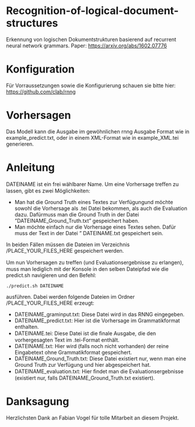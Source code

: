 # Recognition-of-logical-document-structures
Erkennung von logischen Dokumentstrukturen basierend auf recurrent neural network grammars. 
Paper: https://arxiv.org/abs/1602.07776

# Konfiguration
Für Vorraussetzungen sowie die Konfigurierung schauen sie bitte hier: https://github.com/clab/rnng


# Vorhersagen
Das Modell kann die Ausgabe im gewöhnlichen rnng Ausgabe Format wie in example_predict.txt, oder in einem XML-Format wie in example_XML.tei generieren.

# Anleitung
DATEINAME ist ein frei wählbarer Name. Um eine Vorhersage treﬀen zu lassen, gibt es zwei Möglichkeiten:

* Man hat die Ground Truth eines Textes zur Verfügungund möchte sowohl die Vorhersage als .tei Datei bekommen, als auch die Evaluation dazu. Dafürmuss man die Ground Truth in der Datei ”DATEINAME_Ground_Truth.txt” gespeichert haben. 
* Man möchte einfach nur die Vorhersage eines Textes sehen. Dafür muss der Text in der Datei ”
DATEINAME.txt gespeichert sein.

In beiden Fällen müssen die Dateien im Verzeichnis /PLACE_YOUR_FILES_HERE gespeichert werden. 

Um nun Vorhersagen zu treﬀen (und Evaluationsergebnisse zu erlangen), muss man lediglich mit der Konsole in den selben Dateipfad wie die predict.sh navigieren und den Befehl:

    ./predict.sh DATEINAME 

ausführen. Dabei werden folgende Dateien im Ordner /PLACE_YOUR_FILES_HERE erzeugt:

* DATEINAME_graminput.txt: Diese Datei wird in das RNNG eingegeben. 
* DATEINAME_predict.txt: Hier ist die Vorhersage im Grammatikformat enthalten.
* DATEINAME.tei: Diese Datei ist die ﬁnale Ausgabe, die den vorhergesagten Text im .tei-Format enthält.
* DATEINAME.txt: Hier wird (falls noch nicht vorhanden) der reine Eingabetext ohne Grammatikformat gespeichert.
* DATEINAME_Ground_Truth.txt: Diese Datei existiert nur, wenn man eine Ground Truth zur Verfügung und hier abgespeichert hat.
* DATEINAME_evaluation.txt: Hier ﬁndet man die Evaluationsergebnisse (existiert nur, falls DATEINAME_Ground_Truth.txt existiert).

# Danksagung
Herzlichsten Dank an Fabian Vogel für tolle Mitarbeit an diesem Projekt.
